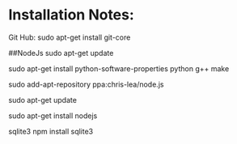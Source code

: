 Installation Notes:
===================

Git Hub:
sudo apt-get install git-core

##NodeJs
sudo apt-get update

sudo apt-get install python-software-properties python g++ make

sudo add-apt-repository ppa:chris-lea/node.js

sudo apt-get update

sudo apt-get install nodejs


sqlite3
npm install sqlite3




